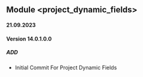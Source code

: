 ## Module <project_dynamic_fields>

#### 21.09.2023
#### Version 14.0.1.0.0
##### ADD
- Initial Commit For Project Dynamic Fields
